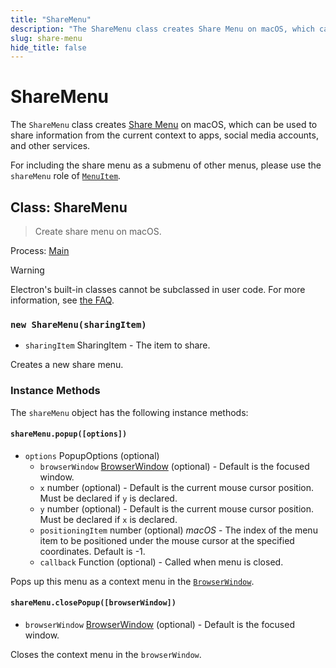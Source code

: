 ```yaml
---
title: "ShareMenu"
description: "The ShareMenu class creates Share Menu on macOS, which can be used to share information from the current context to apps, social media accounts, and other services."
slug: share-menu
hide_title: false
---
```


# ShareMenu

The `ShareMenu` class creates [Share Menu][share-menu] on macOS, which can be
used to share information from the current context to apps, social media
accounts, and other services.

For including the share menu as a submenu of other menus, please use the
`shareMenu` role of [`MenuItem`](menu-item.md).

## Class: ShareMenu

> Create share menu on macOS.

Process: [Main](../glossary.md#main-process)

> [!WARNING]
> Electron's built-in classes cannot be subclassed in user code.
> For more information, see [the FAQ](../faq.md#class-inheritance-does-not-work-with-electron-built-in-modules).

### `new ShareMenu(sharingItem)`

* `sharingItem` SharingItem - The item to share.

Creates a new share menu.

### Instance Methods

The `shareMenu` object has the following instance methods:

#### `shareMenu.popup([options])`

* `options` PopupOptions (optional)
  * `browserWindow` [BrowserWindow](browser-window.md) (optional) - Default is the focused window.
  * `x` number (optional) - Default is the current mouse cursor position.
    Must be declared if `y` is declared.
  * `y` number (optional) - Default is the current mouse cursor position.
    Must be declared if `x` is declared.
  * `positioningItem` number (optional) _macOS_ - The index of the menu item to
    be positioned under the mouse cursor at the specified coordinates. Default
    is -1.
  * `callback` Function (optional) - Called when menu is closed.

Pops up this menu as a context menu in the [`BrowserWindow`](browser-window.md).

#### `shareMenu.closePopup([browserWindow])`

* `browserWindow` [BrowserWindow](browser-window.md) (optional) - Default is the focused window.

Closes the context menu in the `browserWindow`.

[share-menu]: https://developer.apple.com/design/human-interface-guidelines/macos/extensions/share-extensions/
